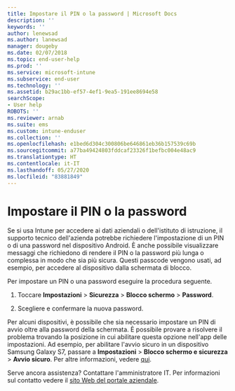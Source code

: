 ```yaml
---
title: Impostare il PIN o la password | Microsoft Docs
description: ''
keywords: ''
author: lenewsad
ms.author: lanewsad
manager: dougeby
ms.date: 02/07/2018
ms.topic: end-user-help
ms.prod: ''
ms.service: microsoft-intune
ms.subservice: end-user
ms.technology: ''
ms.assetid: b29ac1bb-ef57-4ef1-9ea5-191ee8694e58
searchScope:
- User help
ROBOTS: ''
ms.reviewer: arnab
ms.suite: ems
ms.custom: intune-enduser
ms.collection: ''
ms.openlocfilehash: e1bed6d304c300806be646861eb36b157539c69b
ms.sourcegitcommit: a77ba49424803fddcaf23326f1befbc004e48ac9
ms.translationtype: HT
ms.contentlocale: it-IT
ms.lasthandoff: 05/27/2020
ms.locfileid: "83881849"
---
```

# <a name="set-your-pin-or-password"></a>Impostare il PIN o la password

Se si usa Intune per accedere ai dati aziendali o dell'istituto di istruzione, il supporto tecnico dell'azienda potrebbe richiedere l'impostazione di un PIN o di una password nel dispositivo Android. È anche possibile visualizzare messaggi che richiedono di rendere il PIN o la password più lunga o complessa in modo che sia più sicura. Questi passcode vengono usati, ad esempio, per accedere al dispositivo dalla schermata di blocco.

Per impostare un PIN o una password eseguire la procedura seguente.

1. Toccare **Impostazioni** > **Sicurezza** > **Blocco schermo** > **Password**.

2. Scegliere e confermare la nuova password.

Per alcuni dispositivi, è possibile che sia necessario impostare un PIN di avvio oltre alla password della schermata. È possibile provare a risolvere il problema trovando la posizione in cui abilitare questa opzione nell'app delle impostazioni. Ad esempio, per abilitare l'avvio sicuro in un dispositivo Samsung Galaxy S7, passare a **Impostazioni** > **Blocco schermo e sicurezza** > **Avvio sicuro**. Per altre informazioni, vedere [qui](your-device-appears-encrypted-but-cp-says-otherwise-android.md). 

Serve ancora assistenza? Contattare l'amministratore IT. Per informazioni sul contatto vedere il [sito Web del portale aziendale](https://go.microsoft.com/fwlink/?linkid=2010980).
